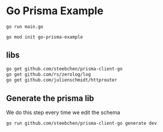 # Go Prisma Example

`go run main.go`

`go mod init go-prisma-example`

## libs

```bash
go get github.com/steebchen/prisma-client-go
go get github.com/rs/zerolog/log
go get github.com/julienschmidt/httprouter
```

## Generate the prisma lib

We do this step every time we edit the schema

```bash
go run github.com/steebchen/prisma-client-go generate dev
```
